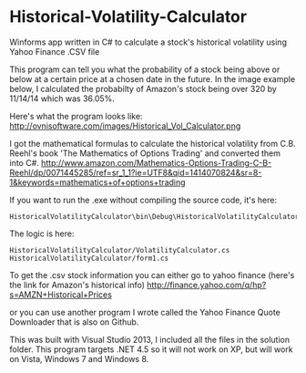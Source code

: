Historical-Volatility-Calculator
================================

Winforms app written in C# to calculate a stock's historical volatility using Yahoo Finance .CSV file

This program can tell you what the probability of a stock being above or below at a certain price at a chosen date
in the future.  In the image example below, I calculated the probabilty of Amazon's stock being over 320 by 11/14/14
which was 36.05%.

Here's what the program looks like:
http://ovnisoftware.com/images/Historical_Vol_Calculator.png

I got the mathematical formulas to calculate the historical volatility from C.B. Reehl's book
'The Mathematics of Options Trading' and converted them into C#.
http://www.amazon.com/Mathematics-Options-Trading-C-B-Reehl/dp/0071445285/ref=sr_1_1?ie=UTF8&qid=1414070824&sr=8-1&keywords=mathematics+of+options+trading

If you want to run the .exe without compiling the source code, it's here:
```
HistoricalVolatilityCalculator\bin\Debug\HistoricalVolatilityCalculator.exe
```
The logic is here:
```
HistoricalVolatilityCalculator/VolatilityCalculator.cs
HistoricalVolatilityCalculator/form1.cs
```
To get the .csv stock information you can either go to yahoo finance (here's the link for Amazon's historical info)
http://finance.yahoo.com/q/hp?s=AMZN+Historical+Prices

or you can use another program I wrote called the Yahoo Finance Quote Downloader that is also on Github.

This was built with Visual Studio 2013, I included all the files in the solution folder.  This program targets .NET 4.5 so it will not work on XP, but will work on Vista, Windows 7 and Windows 8.